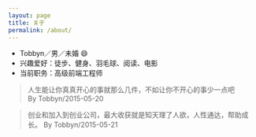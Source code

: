 ```yaml
---
layout: page
title: 关于
permalink: /about/
---
```


- Tobbyn／男／未婚 😄
- 兴趣爱好：徒步、健身、羽毛球、阅读、电影
- 当前职务：高级前端工程师

>人生能让你真真开心的事就那么几件，不如让你不开心的事少一点吧   
>By Tobbyn/2015-05-20

>创业和加入到创业公司，最大收获就是知天理了人欲，人性通达，帮助成长。
>By Tobbyn/2015-05-21